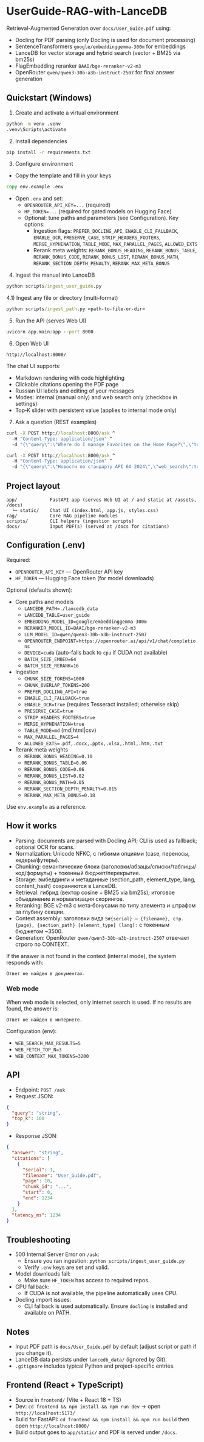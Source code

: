 # UserGuide-RAG-with-LanceDB

Retrieval-Augmented Generation over `docs/User_Guide.pdf` using:
- Docling for PDF parsing (only Docling is used for document processing)
- SentenceTransformers `google/embeddinggemma-300m` for embeddings
- LanceDB for vector storage and hybrid search (vector + BM25 via bm25s)
- FlagEmbedding reranker `BAAI/bge-reranker-v2-m3`
- OpenRouter `qwen/qwen3-30b-a3b-instruct-2507` for final answer generation

## Quickstart (Windows)

1) Create and activate a virtual environment
```bat
python -m venv .venv
.venv\Scripts\activate
```

2) Install dependencies
```bat
pip install -r requirements.txt
```

3) Configure environment
- Copy the template and fill in your keys
```bat
copy env.example .env
```
- Open `.env` and set:
  - `OPENROUTER_API_KEY=...` (required)
  - `HF_TOKEN=...` (required for gated models on Hugging Face)
  - Optional: tune paths and parameters (see Configuration). Key options:
    - Ingestion flags: `PREFER_DOCLING_API`, `ENABLE_CLI_FALLBACK`, `ENABLE_OCR`, `PRESERVE_CASE`, `STRIP_HEADERS_FOOTERS`, `MERGE_HYPHENATION`, `TABLE_MODE`, `MAX_PARALLEL_PAGES`, `ALLOWED_EXTS`
    - Rerank meta weights: `RERANK_BONUS_HEADING`, `RERANK_BONUS_TABLE`, `RERANK_BONUS_CODE`, `RERANK_BONUS_LIST`, `RERANK_BONUS_MATH`, `RERANK_SECTION_DEPTH_PENALTY`, `RERANK_MAX_META_BONUS`

4) Ingest the manual into LanceDB
```bat
python scripts/ingest_user_guide.py
```

4.1) Ingest any file or directory (multi‑format)
```bat
python scripts/ingest_path.py <path-to-file-or-dir>
```

5) Run the API (serves Web UI)
```bat
uvicorn app.main:app --port 8000
```

6) Open Web UI
```
http://localhost:8000/
```
The chat UI supports:
- Markdown rendering with code highlighting
- Clickable citations opening the PDF page
- Russian UI labels and editing of your messages
- Modes: internal (manual only) and web search only (checkbox in settings)
- Top‑K slider with persistent value (applies to internal mode only)

7) Ask a question (REST examples)
```bat
curl -X POST http://localhost:8000/ask ^
  -H "Content-Type: application/json" ^
  -d "{\"query\":\"Where do I manage Favorites on the Home Page?\",\"top_k\":5,\"web_search\":false}"
```

```bat
curl -X POST http://localhost:8000/ask ^
  -H "Content-Type: application/json" ^
  -d "{\"query\":\"Новости по стандарту API 6A 2024\",\"web_search\":true}"
```

## Project layout
```
app/            FastAPI app (serves Web UI at / and static at /assets, /docs)
  └─ static/    Chat UI (index.html, app.js, styles.css)
rag/            Core RAG pipeline modules
scripts/        CLI helpers (ingestion scripts)
docs/           Input PDF(s) (served at /docs for citations)
```

## Configuration (.env)
Required:
- `OPENROUTER_API_KEY` — OpenRouter API key
- `HF_TOKEN` — Hugging Face token (for model downloads)

Optional (defaults shown):
- Core paths and models
  - `LANCEDB_PATH=./lancedb_data`
  - `LANCEDB_TABLE=user_guide`
  - `EMBEDDING_MODEL_ID=google/embeddinggemma-300m`
  - `RERANKER_MODEL_ID=BAAI/bge-reranker-v2-m3`
  - `LLM_MODEL_ID=qwen/qwen3-30b-a3b-instruct-2507`
  - `OPENROUTER_ENDPOINT=https://openrouter.ai/api/v1/chat/completions`
  - `DEVICE=cuda` (auto-falls back to `cpu` if CUDA not available)
  - `BATCH_SIZE_EMBED=64`
  - `BATCH_SIZE_RERANK=16`
- Ingestion
  - `CHUNK_SIZE_TOKENS=1000`
  - `CHUNK_OVERLAP_TOKENS=200`
  - `PREFER_DOCLING_API=true`
  - `ENABLE_CLI_FALLBACK=true`
  - `ENABLE_OCR=true` (requires Tesseract installed; otherwise skip)
  - `PRESERVE_CASE=true`
  - `STRIP_HEADERS_FOOTERS=true`
  - `MERGE_HYPHENATION=true`
  - `TABLE_MODE=md` (md|html|csv)
  - `MAX_PARALLEL_PAGES=4`
  - `ALLOWED_EXTS=.pdf,.docx,.pptx,.xlsx,.html,.htm,.txt`
- Rerank meta weights
  - `RERANK_BONUS_HEADING=0.10`
  - `RERANK_BONUS_TABLE=0.06`
  - `RERANK_BONUS_CODE=0.06`
  - `RERANK_BONUS_LIST=0.02`
  - `RERANK_BONUS_MATH=0.05`
  - `RERANK_SECTION_DEPTH_PENALTY=0.015`
  - `RERANK_MAX_META_BONUS=0.18`

Use `env.example` as a reference.

## How it works
- Parsing: documents are parsed with Docling API; CLI is used as fallback; optional OCR for scans.
- Normalization: Unicode NFKC, с гибкими опциями (case, переносы, хедеры/футеры).
- Chunking: семантические блоки (заголовки/абзацы/списки/таблицы/код/формулы) + токенный бюджет/перекрытие.
- Storage: эмбеддинги и метаданные (section_path, element_type, lang, content_hash) сохраняются в LanceDB.
- Retrieval: гибрид (вектор cosine + BM25 via bm25s); итоговое объединение и нормализация скорингов.
- Reranking: BGE v2‑m3 с мета‑бонусами по типу элемента и штрафом за глубину секции.
- Context assembly: заголовки вида `S#{serial} — {filename}, стр. {page}, {section_path} [element_type] (lang):` с токенным бюджетом ~3500.
- Generation: OpenRouter `qwen/qwen3-30b-a3b-instruct-2507` отвечает строго по CONTEXT.

If the answer is not found in the context (internal mode), the system responds with:
```
Ответ не найден в документах.
```

### Web mode
When web mode is selected, only internet search is used. If no results are found, the answer is:

```
Ответ не найден в интернете.
```

Configuration (env):
- `WEB_SEARCH_MAX_RESULTS=5`
- `WEB_FETCH_TOP_N=3`
- `WEB_CONTEXT_MAX_TOKENS=3200`

## API
- Endpoint: `POST /ask`
- Request JSON:
```json
{
  "query": "string",
  "top_k": 100
}
```
- Response JSON:
```json
{
  "answer": "string",
  "citations": [
    {
      "serial": 1,
      "filename": "User_Guide.pdf",
      "page": 10,
      "chunk_id": "...",
      "start": 0,
      "end": 1234
    }
  ],
  "latency_ms": 1234
}
```

## Troubleshooting
- 500 Internal Server Error on `/ask`:
  - Ensure you ran ingestion: `python scripts/ingest_user_guide.py`
  - Verify `.env` keys are set and valid.
- Model downloads fail:
  - Make sure `HF_TOKEN` has access to required repos.
- CPU fallback:
  - If CUDA is not available, the pipeline automatically uses CPU.
- Docling import issues:
  - CLI fallback is used automatically. Ensure `docling` is installed and available on PATH.

## Notes
- Input PDF path is `docs/User_Guide.pdf` by default (adjust script or path if you change it).
- LanceDB data persists under `lancedb_data/` (ignored by Git).
- `.gitignore` includes typical Python and project-specific entries.

## Frontend (React + TypeScript)
- Source in `frontend/` (Vite + React 18 + TS)
- Dev: `cd frontend && npm install && npm run dev` → open `http://localhost:5173/`
- Build for FastAPI: `cd frontend && npm install && npm run build` then open `http://localhost:8000/`
- Build output goes to `app/static/` and PDF is served under `/docs`.
